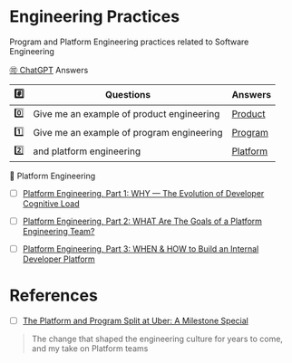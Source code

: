 # Engineering Practices

Program and Platform Engineering practices related to Software Engineering

[:accept: ChatGPT](https://chat.openai.com/) Answers

| :hash: | Questions | Answers |
|-|-|-|
| :zero: | Give me an example of product engineering | [Product](ChatGPT/product.md) |
| :one: | Give me an example of program engineering | [Program](ChatGPT/program.md) |
| :two: | and platform engineering                  | [Platform](ChatGPT/platform.md) |


:train: Platform Engineering

- [ ] [Platform Engineering, Part 1: WHY — The Evolution of Developer Cognitive Load](https://medium.com/agorapulse-stories/platform-engineering-part-1-why-the-evolution-of-developer-cognitive-load-9f36f5cc2888)
- [ ] [Platform Engineering, Part 2: WHAT Are The Goals of a Platform Engineering Team?](https://medium.com/agorapulse-stories/platform-engineering-part-2-what-are-the-goals-of-a-platform-engineering-team-29aa439dae7d)
- [ ] [Platform Engineering, Part 3: WHEN & HOW to Build an Internal Developer Platform](https://medium.com/agorapulse-stories/platform-engineering-part-3-when-how-to-build-an-internal-developer-platform-cfb22efcca34)


# References



- [ ] [The Platform and Program Split at Uber: A Milestone Special](https://newsletter.pragmaticengineer.com/p/the-platform-and-program-split-at#%C2%A7the-platform-and-program-split-at-uber)
> The change that shaped the engineering culture for years to come, and my take on Platform teams
